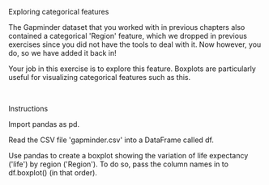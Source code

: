 Exploring categorical features

The Gapminder dataset that you worked with in previous chapters also contained a categorical 'Region' feature, which we dropped in previous exercises since you did not have the tools to deal with it. Now however, you do, so we have added it back in!

Your job in this exercise is to explore this feature. Boxplots are particularly useful for visualizing categorical features such as this.

<br>

Instructions

Import pandas as pd.

Read the CSV file 'gapminder.csv' into a DataFrame called df.

Use pandas to create a boxplot showing the variation of life expectancy ('life') by region ('Region'). To do so, pass the column names in to df.boxplot() (in that order).
